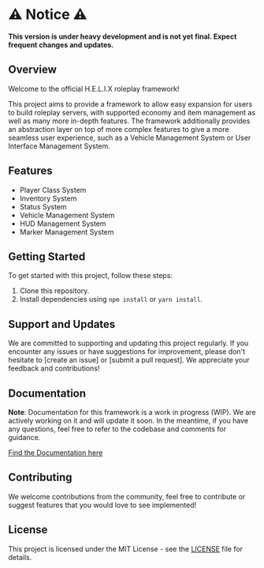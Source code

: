 # ⚠️ Notice ⚠️
**This version is under heavy development and is not yet final. Expect frequent changes and updates.**

## Overview

Welcome to the official H.E.L.I.X roleplay framework!

This project aims to provide a framework to allow easy expansion for users to build roleplay servers, with supported economy and item management as well as many more in-depth features. The framework additionally provides an abstraction layer on top of more complex features to give a more seamless user experience, such as a Vehicle Management System or User Interface Management System.

## Features
- Player Class System
- Inventory System
- Status System
- Vehicle Management System
- HUD Management System
- Marker Management System

## Getting Started

To get started with this project, follow these steps:

1. Clone this repository.
2. Install dependencies using `npm install` or `yarn install`.

## Support and Updates

We are committed to supporting and updating this project regularly. If you encounter any issues or have suggestions for improvement, please don't hesitate to [create an issue] or [submit a pull request]. We appreciate your feedback and contributions!

## Documentation

**Note**: Documentation for this framework is a work in progress (WIP). We are actively working on it and will update it soon. In the meantime, if you have any questions, feel free to refer to the codebase and comments for guidance.

[Find the Documentation here](https://rp-docs-kohl.vercel.app/)

## Contributing

We welcome contributions from the community, feel free to contribute or suggest features that you would love to see implemented!

## License

This project is licensed under the MIT License - see the [LICENSE](LICENSE) file for details.

